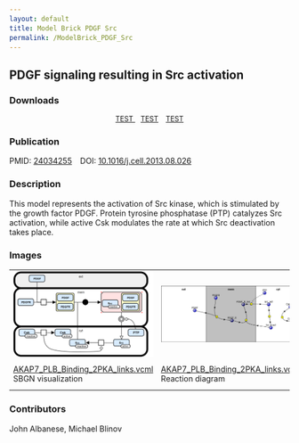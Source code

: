 ```yaml
---
layout: default
title: Model Brick PDGF Src
permalink: /ModelBrick_PDGF_Src
---
```




## PDGF signaling resulting in Src activation

### Downloads

 <div class="img" style="font-size:90%; text-align:center;">
 
 <a href="/modelbricks/LinearResponse.graphml">TEST </a> &ensp; 
 <a href="/modelbricks/Tyson_2003_1a.vcml">TEST</a> &ensp; 
 <a href="/modelbricks/Tyson_2003_1a.xml">TEST</a></div>

### Publication

PMID:  [24034255](https://www.ncbi.nlm.nih.gov/pubmed/24034255) </a> &ensp; DOI: [10.1016/j.cell.2013.08.026](https://doi.org/10.1016/j.cell.2013.08.026)

### Description

This model represents the activation of Src kinase, which is stimulated by the growth factor PDGF. Protein tyrosine phosphatase (PTP) catalyzes Src activation, while active Csk modulates the rate at which Src deactivation takes place.

### Images
 
 <table>
 <tr>
  <td width="33%">
   <img align="center" src="/images/modelbricks/PDGF_ModelBrick_SBGN.PNG" />
  </td>
  <td width="33%">
   <img align="center" src="/images/modelbricks/PDGF_ModelBrick_ReactionDiagram.PNG" />
  </td>
  <td width="33%">
   <img align="center" src="/images/modelbricks/PDGF_ModelBrick_PathwayDiagram.PNG" />
  </td>
 </tr>
  <tr>
  <td>
   <a href="AKAP7_PLB_Binding_2PKA_links.vcml">AKAP7_PLB_Binding_2PKA_links.vcml</a> SBGN visualization
  </td>
  <td>
   <a href="AKAP7_PLB_Binding_2PKA_links.vcml">AKAP7_PLB_Binding_2PKA_links.vcml</a> Reaction diagram
  </td>
  <td>
   VCell: Pathway diagram
  </td>
 </tr>
 </table>


### Contributors
John Albanese, Michael Blinov
